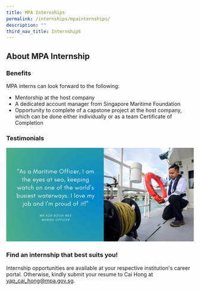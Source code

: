 ```yaml
---
title: MPA Internships
permalink: /internships/mpainternships/
description: ""
third_nav_title: Internships
---
```


## About MPA Internship

### Benefits
MPA interns can look forward to the following:

* Mentorship at the host company
* A dedicated account manager from Singapore Maritime Foundation
* Opportunity to complete of a capstone project at the host company, which can be done either individually or as a team
Certificate of Completion

### Testimonials
![](/images/sample%20profiling%20quote.jpeg)

### Find an internship that best suits you!
Internship opportunities are available at your respective institution's career portal. Otherwise, kindly submit your resume to Cai Hong at yap_cai_hong@mpa.gov.sg.